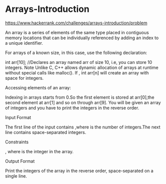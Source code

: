 # Arrays-Introduction

https://www.hackerrank.com/challenges/arrays-introduction/problem

An array is a series of elements of the same type placed in contiguous memory locations that can be individually referenced by adding an index to a unique identifier.

For arrays of a known size,  in this case, use the following declaration:

int arr[10]; //Declares an array named arr of size 10, i.e, you can 
store 10 integers.
Note Unlike C, C++ allows dynamic allocation of arrays at runtime without special calls like malloc(). If , int arr[n] will create an array with space for  integers.

Accessing elements of an array:

Indexing in arrays starts from 0.So the first element is stored at 
arr[0],the second element at arr[1] and so on through arr[9].
You will be given an array of  integers and you have to print the integers in the reverse order.

Input Format

The first line of the input contains ,where  is the number of integers.The next line contains  space-separated integers.

Constraints


, where  is the  integer in the array.

Output Format

Print the  integers of the array in the reverse order, space-separated on a single line.
